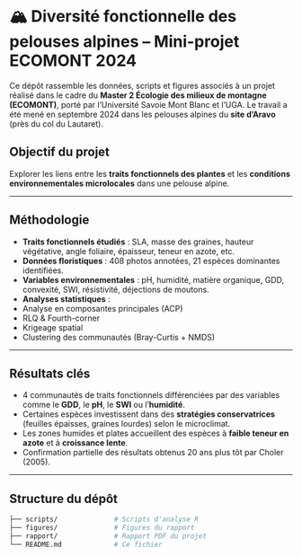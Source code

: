 # 🏔 Diversité fonctionnelle des pelouses alpines – Mini-projet ECOMONT 2024

Ce dépôt rassemble les données, scripts et figures associés à un projet réalisé dans le cadre du **Master 2 Écologie des milieux de montagne (ECOMONT)**, porté par l’Université Savoie Mont Blanc et l’UGA. Le travail a été mené en septembre 2024 dans les pelouses alpines du **site d’Aravo** (près du col du Lautaret).

##  Objectif du projet

Explorer les liens entre les **traits fonctionnels des plantes** et les **conditions environnementales microlocales** dans une pelouse alpine.

---

##  Méthodologie

-  **Traits fonctionnels étudiés** : SLA, masse des graines, hauteur végétative, angle foliaire, épaisseur, teneur en azote, etc.
-  **Données floristiques** : 408 photos annotées, 21 espèces dominantes identifiées.
-  **Variables environnementales** : pH, humidité, matière organique, GDD, convexité, SWI, résistivité, déjections de moutons.
-  **Analyses statistiques** :
  - Analyse en composantes principales (ACP)
  - RLQ & Fourth-corner
  - Krigeage spatial
  - Clustering des communautés (Bray-Curtis + NMDS)

---

##  Résultats clés

-  4 communautés de traits fonctionnels différenciées par des variables comme le **GDD**, le **pH**, le **SWI** ou l’**humidité**.
-  Certaines espèces investissent dans des **stratégies conservatrices** (feuilles épaisses, graines lourdes) selon le microclimat.
-  Les zones humides et plates accueillent des espèces à **faible teneur en azote** et à **croissance lente**.
-  Confirmation partielle des résultats obtenus 20 ans plus tôt par Choler (2005).

---

##  Structure du dépôt

```bash
├── scripts/              # Scripts d'analyse R
├── figures/              # Figures du rapport
├── rapport/              # Rapport PDF du projet
└── README.md             # Ce fichier
